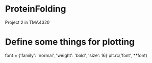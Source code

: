 # ProteinFolding
Project 2 in TMA4320

# Define some things for plotting
font = {'family': 'normal', 'weight': 'bold', 'size': 16}
plt.rc('font', **font)
